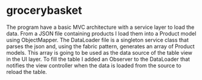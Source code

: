 # grocerybasket

The program have a basic MVC architecture with a service layer to load the data.
From a JSON file containing products I load them into a Product model using ObjectMapper. The DataLoader file is a singleton service class that parses the json and, using the fabric pattern, generates an array of Product models. This array is going to be used as the data source of the table view in the UI layer. To fill the table I added an Observer to the DataLoader that notifies the view controller when the data is loaded from the source to reload the table.

